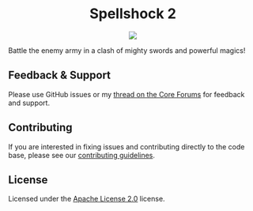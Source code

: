 <div align="center">

# Spellshock 2

[![](https://i.imgur.com/0Igu6ZLl.jpg)](https://www.coregames.com/games/e23e99/spellshock)
</div>

Battle the enemy army in a clash of mighty swords and powerful magics!

## Feedback & Support

Please use GitHub issues or my [thread on the Core Forums](https://forums.coregames.com) for feedback and support.

## Contributing

If you are interested in fixing issues and contributing directly to the code base, please see our [contributing guidelines](CONTRIBUTING.md).

## License

Licensed under the [Apache License 2.0](LICENSE) license.
